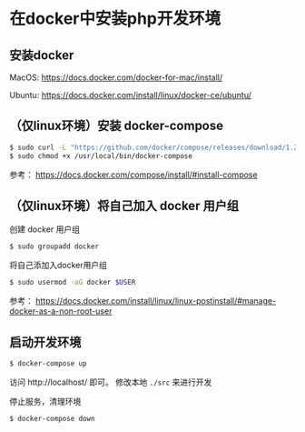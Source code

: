 # 在docker中安装php开发环境

## 安装docker

MacOS: https://docs.docker.com/docker-for-mac/install/

Ubuntu: https://docs.docker.com/install/linux/docker-ce/ubuntu/

## （仅linux环境）安装 docker-compose

```bash
$ sudo curl -L "https://github.com/docker/compose/releases/download/1.23.1/docker-compose-$(uname -s)-$(uname -m)" -o /usr/local/bin/docker-compose
$ sudo chmod +x /usr/local/bin/docker-compose
```

参考： https://docs.docker.com/compose/install/#install-compose

## （仅linux环境）将自己加入 docker 用户组

创建 docker 用户组

```bash
$ sudo groupadd docker
```

将自己添加入docker用户组

```bash
$ sudo usermod -aG docker $USER
```


参考： https://docs.docker.com/install/linux/linux-postinstall/#manage-docker-as-a-non-root-user

## 启动开发环境

```bash
$ docker-compose up
```

访问 http://localhost/ 即可。
修改本地 `./src` 来进行开发

停止服务，清理环境

```bash
$ docker-compose down
```